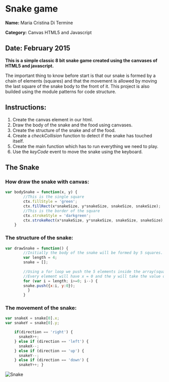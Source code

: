 # Snake game
**Name:** Maria Cristina Di Termine

**Category:** Canvas HTML5 and Javascript

**Date:** February 2015
----------------------------------------------------------------------

**This is a simple classic 8 bit snake game created using the canvases of HTML5 and javascript.**

The important thing to know before start is that our snake is formed by a chain of elements (squares) and that the movement is allowed by moving the last square of the snake body to the front of it. 
This project is also builded using the module patterns for code structure.

## Instructions:
1. Create the canvas element in our html.
2. Draw the body of the snake and the food using canvases.
3. Create the structure of the snake and of the food.
4. Create a _checkCollision_ function to detect if the snake has touched itself.
5. Create the main function which has to run everything we need to play.
6. Use the _keyCode_ event to move the snake using the keyboard.


## The Snake

### How draw the snake with canvas:

```js
var bodySnake = function(x, y) {
        //This is the single square
        ctx.fillStyle = 'green';
        ctx.fillRect(x*snakeSize, y*snakeSize, snakeSize, snakeSize);
        //This is the border of the square
        ctx.strokeStyle = 'darkgreen';
        ctx.strokeRect(x*snakeSize, y*snakeSize, snakeSize, snakeSize);
    }
```

### The structure of the snake:

```js
var drawSnake = function() {
        //Initially the body of the snake will be formed by 5 squares.
        var length = 4;
        snake = [];
        
        //Using a for loop we push the 5 elements inside the array(squares).
        //Every element will have x = 0 and the y will take the value of the index.
        for (var i = length; i>=0; i--) {
        snake.push({x:i, y:0});
          }  
        }
```
### The movement of the snake:

```js
var snakeX = snake[0].x;
var snakeY = snake[0].y;

    if(direction == 'right') { 
      snakeX++; 
    } else if (direction == 'left') { 
      snakeX--; 
    } else if (direction == 'up') { 
      snakeY--; 
    } else if (direction == 'down') { 
      snakeY++; }
```

![Snake](https://raw.githubusercontent.com/Mariacristina88/Snake-game/master/img/snake.png)
